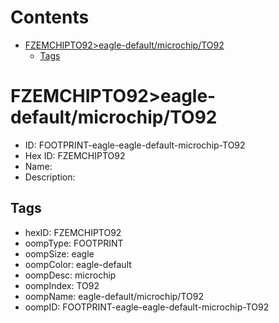 



Contents
========

* [FZEMCHIPTO92>eagle-default/microchip/TO92](#fzemchipto92eagle-defaultmicrochipto92)
	* [Tags](#tags)

# FZEMCHIPTO92>eagle-default/microchip/TO92

- ID: FOOTPRINT-eagle-eagle-default-microchip-TO92
- Hex ID: FZEMCHIPTO92
- Name: 
- Description: 

## Tags

- hexID: FZEMCHIPTO92
- oompType: FOOTPRINT
- oompSize: eagle
- oompColor: eagle-default
- oompDesc: microchip
- oompIndex: TO92
- oompName: eagle-default/microchip/TO92
- oompID: FOOTPRINT-eagle-eagle-default-microchip-TO92
